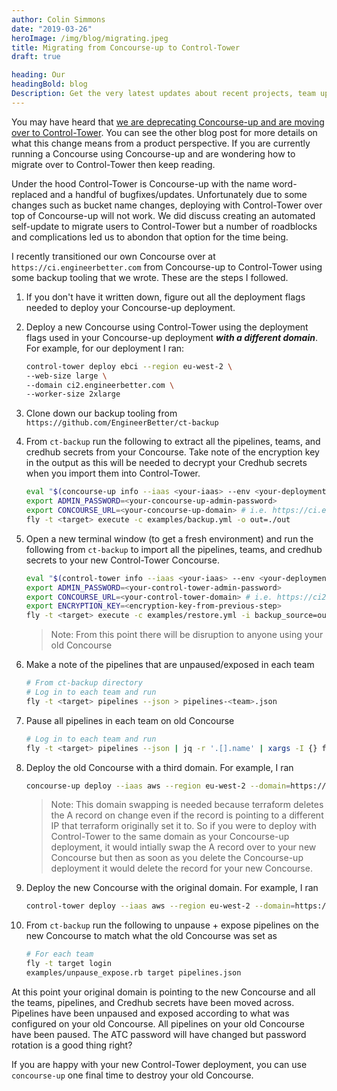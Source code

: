 ```yaml
---
author: Colin Simmons
date: "2019-03-26"
heroImage: /img/blog/migrating.jpeg
title: Migrating from Concourse-up to Control-Tower
draft: true

heading: Our
headingBold: blog
Description: Get the very latest updates about recent projects, team updates, thoughts and industry news from our team of EngineerBetter experts.
---
```


You may have heard that [we are deprecating Concourse-up and are moving over to Control-Tower](/blog/concourse-up-renamed-to-control-tower). You can see the other blog post for more details on what this change means from a product perspective. If you are currently running a Concourse using Concourse-up and are wondering how to migrate over to Control-Tower then keep reading.

Under the hood Control-Tower is Concourse-up with the name word-replaced and a handful of bugfixes/updates. Unfortunately due to some changes such as bucket name changes, deploying with Control-Tower over top of Concourse-up will not work. We did discuss creating an automated self-update to migrate users to Control-Tower but a number of roadblocks and complications led us to abondon that option for the time being.

I recently transitioned our own Concourse over at `https://ci.engineerbetter.com` from Concourse-up to Control-Tower using some backup tooling that we wrote. These are the steps I followed.

1. If you don't have it written down, figure out all the deployment flags needed to deploy your Concourse-up deployment.

1. Deploy a new Concourse using Control-Tower using the deployment flags used in your Concourse-up deployment _**with a different domain**_. For example, for our deployment I ran:

    ```sh
    control-tower deploy ebci --region eu-west-2 \
    --web-size large \
    --domain ci2.engineerbetter.com \
    --worker-size 2xlarge
    ```

1. Clone down our backup tooling from `https://github.com/EngineerBetter/ct-backup`

1. From `ct-backup` run the following to extract all the pipelines, teams, and credhub secrets from your Concourse. Take note of the encryption key in the output as this will be needed to decrypt your Credhub secrets when you import them into Control-Tower.

    ```sh
    eval "$(concourse-up info --iaas <your-iaas> --env <your-deployment>)"
    export ADMIN_PASSWORD=<your-concourse-up-admin-password>
    export CONCOURSE_URL=<your-concourse-up-domain> # i.e. https://ci.engineerbetter.com
    fly -t <target> execute -c examples/backup.yml -o out=./out
    ```

1. Open a new terminal window (to get a fresh environment) and run the following from `ct-backup` to import all the pipelines, teams, and credhub secrets to your new Control-Tower Concourse.

    ```sh
    eval "$(control-tower info --iaas <your-iaas> --env <your-deployment>)"
    export ADMIN_PASSWORD=<your-control-tower-admin-password>
    export CONCOURSE_URL=<your-control-tower-domain> # i.e. https://ci2.engineerbetter.com
    export ENCRYPTION_KEY=<encryption-key-from-previous-step>
    fly -t <target> execute -c examples/restore.yml -i backup_source=out --include-ignored
    ```

    >Note: From this point there will be disruption to anyone using your old Concourse

1. Make a note of the pipelines that are unpaused/exposed in each team

    ```sh
    # From ct-backup directory
    # Log in to each team and run
    fly -t <target> pipelines --json > pipelines-<team>.json
    ```

1. Pause all pipelines in each team on old Concourse

    ```sh
    # Log in to each team and run
    fly -t <target> pipelines --json | jq -r '.[].name' | xargs -I {} fly -t <target> pp -p {}
    ```

1. Deploy the old Concourse with a third domain. For example, I ran

    ```sh
    concourse-up deploy --iaas aws --region eu-west-2 --domain=https://ci3.engineerbetter.com ebci
    ```

    > Note: This domain swapping is needed because terraform deletes the A record on change even if the record is pointing to a different IP that terraform originally set it to. So if you were to deploy with Control-Tower to the same domain as your Concourse-up deployment, it would intially swap the A record over to your new Concourse but then as soon as you delete the Concourse-up deployment it would delete the record for your new Concourse.

1. Deploy the new Concourse with the original domain. For example, I ran

    ```sh
    control-tower deploy --iaas aws --region eu-west-2 --domain=https://ci.engineerbetter.com ebci
    ```

1. From `ct-backup` run the following to unpause + expose pipelines on the new Concourse to match what the old Concourse was set as

    ```sh
    # For each team
    fly -t target login
    examples/unpause_expose.rb target pipelines.json
    ```

At this point your original domain is pointing to the new Concourse and all the teams, pipelines, and Credhub secrets have been moved across. Pipelines have been unpaused and exposed according to what was configured on your old Concourse. All pipelines on your old Concourse have been paused. The ATC password will have changed but password rotation is a good thing right?

If you are happy with your new Control-Tower deployment, you can use `concourse-up` one final time to destroy your old Concourse.
